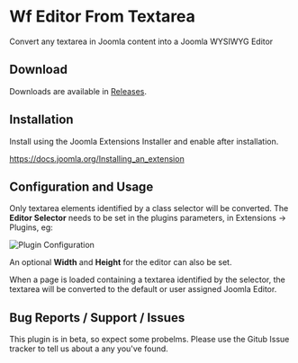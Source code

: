 # Wf Editor From Textarea
Convert any textarea in Joomla content into a Joomla WYSIWYG Editor

## Download
Downloads are available in [Releases](https://github.com/widgetfactory/wf-editor-from-textarea/releases/).

## Installation
Install using the Joomla Extensions Installer and enable after installation.

https://docs.joomla.org/Installing_an_extension

## Configuration and Usage
Only textarea elements identified by a class selector will be converted. The **Editor Selector** needs to be set in the plugins parameters, in Extensions -> Plugins, eg:

![Plugin Configuration](https://cdn.joomlacontenteditor.net/images/docs/wf-editor-from-textarea/edtitor-from-textarea-config.jpg)

An optional **Width** and **Height** for the editor can also be set.

When a page is loaded containing a textarea identified by the selector, the textarea will be converted to the default or user assigned Joomla Editor.

## Bug Reports / Support / Issues
This plugin is in beta, so expect some probelms. Please use the Gitub Issue tracker to tell us about a any you've found.
